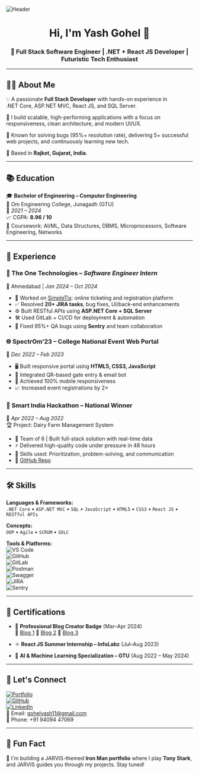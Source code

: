 ![Header](https://mir-s3-cdn-cf.behance.net/project_modules/fs/54b6c068097599.5b50bca476b9b.gif)

<h1 align="center">Hi, I'm Yash Gohel 👋</h1>
<h3 align="center">🚀 Full Stack Software Engineer | .NET + React JS Developer | Futuristic Tech Enthusiast</h3>

---

## 🧑‍💻 About Me

💡 A passionate **Full Stack Developer** with hands-on experience in  
.NET Core, ASP.NET MVC, React JS, and SQL Server.

🔧 I build scalable, high-performing applications with a focus on responsiveness, clean architecture, and modern UI/UX.

🎯 Known for solving bugs (95%+ resolution rate), delivering 5+ successful web projects, and continuously learning new tech.

📍 Based in **Rajkot, Gujarat, India**.

---

## 📚 Education

🎓 **Bachelor of Engineering – Computer Engineering**  
📍 Om Engineering College, Junagadh (GTU)  
📅 *2021 – 2024*  
📈 CGPA: **8.96 / 10**  
🔬 Coursework: AI/ML, Data Structures, DBMS, Microprocessors, Software Engineering, Networks

---

## 💼 Experience

### 🏢 The One Technologies – *Software Engineer Intern*  
📍 Ahmedabad | *Jan 2024 – Oct 2024*

- 🧾 Worked on [SimpleTix](https://www.simpletix.com/): online ticketing and registration platform
- ✅ Resolved **20+ JIRA tasks**, bug fixes, UI/back-end enhancements
- ⚙️ Built RESTful APIs using **ASP.NET Core + SQL Server**
- 🛠️ Used GitLab + CI/CD for deployment & automation
- 🐛 Fixed 95%+ QA bugs using **Sentry** and team collaboration

### 🌐 SpectrOm'23 – College National Event Web Portal  
📅 *Dec 2022 – Feb 2023*

- 🖥️ Built responsive portal using **HTML5, CSS3, JavaScript**
- 🔐 Integrated QR-based gate entry & email bot  
- 📱 Achieved 100% mobile responsiveness  
- 📈 Increased event registrations by 2×

### 🧠 Smart India Hackathon – National Winner  
📅 *Apr 2022 – Aug 2022*  
🏆 Project: Dairy Farm Management System  

- 👥 Team of 6 | Built full-stack solution with real-time data
- ⚡ Delivered high-quality code under pressure in 48 hours
- 🧩 Skills used: Prioritization, problem-solving, and communication
- 🔗 [GitHub Repo](https://github.com/engineer-yash/Smart-India-Hackathon-2022)

---

## 🛠️ Skills

**Languages & Frameworks:**  
`.NET Core` • `ASP.NET MVC` • `SQL` • `JavaScript` • `HTML5` • `CSS3` • `React JS` • `RESTful APIs`

**Concepts:**  
`OOP` • `Agile` • `SCRUM` • `SDLC`

**Tools & Platforms:**  
![VS Code](https://img.shields.io/badge/-VS%20Code-007ACC?style=flat-square&logo=visual-studio-code&logoColor=white)  
![GitHub](https://img.shields.io/badge/-GitHub-181717?style=flat-square&logo=github)  
![GitLab](https://img.shields.io/badge/-GitLab-FC6D26?style=flat-square&logo=gitlab&logoColor=white)  
![Postman](https://img.shields.io/badge/-Postman-FF6C37?style=flat-square&logo=postman&logoColor=white)  
![Swagger](https://img.shields.io/badge/-Swagger-85EA2D?style=flat-square&logo=swagger&logoColor=black)  
![JIRA](https://img.shields.io/badge/-JIRA-0052CC?style=flat-square&logo=jira&logoColor=white)  
![Sentry](https://img.shields.io/badge/-Sentry-362D59?style=flat-square&logo=sentry&logoColor=white)

---

## 📜 Certifications

- 📘 **Professional Blog Creator Badge** (Mar–Apr 2024)  
  🔗 [Blog 1](https://theonetechnologies.com/blog/post/best-practices-to-follow-for-creating-custom-web-solutions)
  🔗 [Blog 2](https://theonetechnologies.com/blog/post/2024-vision-the-future-of-web-development)
  🔗 [Blog 3](https://theonetechnologies.com/blog/post/top-5-html-css-tools-to-boost-website-design-and-development-efficiency)

- ⚛️ **React JS Summer Internship – InfoLabz** (Jul–Aug 2023)

- 🤖 **AI & Machine Learning Specialization – GTU** (Aug 2022 – May 2024)

---

## 🔗 Let's Connect

[![Portfolio](https://img.shields.io/badge/-Portfolio-0A192F?style=for-the-badge&logo=vercel&logoColor=white)](https://ironman-yash-stark.vercel.app/)  
[![GitHub](https://img.shields.io/badge/-GitHub-181717?style=for-the-badge&logo=github&logoColor=white)](https://github.com/engineer-yash)  
[![LinkedIn](https://img.shields.io/badge/-LinkedIn-0A66C2?style=for-the-badge&logo=linkedin&logoColor=white)](https://linkedin.com/in/yash-gohel)  
📧 Email: [gohelyash11@gmail.com](mailto:gohelyash11@gmail.com)  
📱 Phone: +91 94094 47069

---

## 🦾 Fun Fact

💬 I'm building a JARVIS-themed **Iron Man portfolio** where I play **Tony Stark**, and JARVIS guides you through my projects. Stay tuned!



